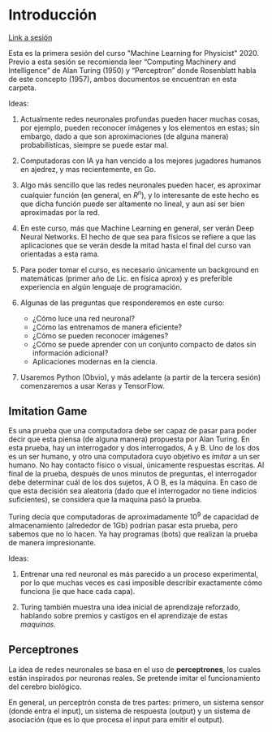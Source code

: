 # Introducción 
[Link a sesión](https://owncloud.gwdg.de/index.php/s/xoC1OUE5IFy7g8U)

Esta es la primera sesión del curso "Machine Learning for Physicist" 2020. Previo a esta sesión se recomienda leer “Computing Machinery and Intelligence” de Alan Turing (1950) y “Perceptron” donde Rosenblatt habla de este concepto (1957), ambos documentos se encuentran en esta carpeta.

Ideas: 

1. Actualmente redes neuronales profundas pueden hacer muchas cosas, por ejemplo, pueden reconocer imágenes y los elementos en estas; sin embargo, dado a que son aproximaciones (de alguna manera) probabilísticas, siempre se puede estar mal.

2. Computadoras con IA ya han vencido a los mejores jugadores humanos en ajedrez, y mas recientemente, en Go.

3. Algo más sencillo que las redes neuronales pueden hacer, es aproximar cualquier función (en general, en $R^n$), y lo interesante de este hecho es que dicha función puede ser altamente no lineal, y aun así ser bien aproximadas por la red.

4. En este curso, más que Machine Learning en general, ser verán Deep Neural Networks. El hecho de que sea para físicos se refiere a que las aplicaciones que se verán desde la mitad hasta el final del curso van orientadas a esta rama.

5. Para poder tomar el curso, es necesario únicamente un background en matemáticas (primer año de Lic. en física aprox) y es preferible experiencia en algún lenguaje de programación.

6. Algunas de las preguntas que responderemos en este curso:
    - ¿Cómo luce una red neuronal?
    - ¿Cómo las entrenamos de manera eficiente?
    - ¿Cómo se pueden reconocer imágenes?
    - ¿Cómo se puede aprender con un conjunto compacto de datos sin información adicional?
    - Aplicaciones modernas en la ciencia.
    
7. Usaremos Python (Obvio), y más adelante (a partir de la tercera sesión) comenzaremos a usar Keras y TensorFlow.

## Imitation Game

Es una prueba que una computadora debe ser capaz de pasar para poder decir que esta piensa (de alguna manera) propuesta por Alan Turing. En esta prueba, hay un interrogador y dos interrogados, A y B. Uno de los dos es un ser humano, y otro una computadora cuyo objetivo es *imitar* a un ser humano. No hay contacto físico o visual, únicamente respuestas escritas. Al final de la prueba, después de unos minutos de preguntas, el interrogador debe determinar cuál de los dos sujetos, A O B, es la máquina. En caso de que esta decisión sea aleatoria (dado que el interrogador no tiene indicios suficientes), se considera que la maquina pasó la prueba.

Turing decía que computadoras de aproximadamente $10^9$ de capacidad de almacenamiento (alrededor de 1Gb) podrían pasar esta prueba, pero sabemos que no lo hacen. Ya hay programas (bots) que realizan la prueba de manera impresionante.

Ideas: 

1. Entrenar una red neuronal es más parecido a un proceso experimental, por lo que muchas veces es casi imposible describir exactamente cómo funciona (ie que hace cada capa).

2. Turing también muestra una idea inicial de aprendizaje reforzado, hablando sobre premios y castigos en el aprendizaje de estas *maquinas*.

## Perceptrones

La idea de redes neuronales se basa en el uso de **perceptrones**, los cuales están inspirados por neuronas reales. Se pretende imitar el funcionamiento del cerebro biológico.

En general, un perceptrón consta de tres partes: primero, un sistema sensor (donde entra el input), un sistema de respuesta (output) y un sistema de asociación (que es lo que procesa el input para emitir el output).